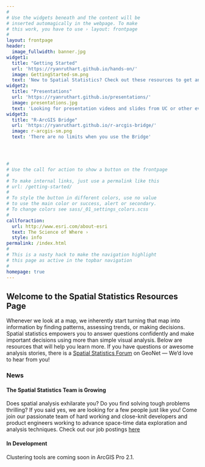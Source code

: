 ```yaml
---
#
# Use the widgets beneath and the content will be
# inserted automagically in the webpage. To make
# this work, you have to use › layout: frontpage
#
layout: frontpage
header:
  image_fullwidth: banner.jpg
widget1:
  title: "Getting Started"
  url: 'https://ryanruthart.github.io/hands-on/'
  image: GettingStarted-sm.png
  text: 'New to Spatial Statistics? Check out these resources to get an overview of what we offer'
widget2:
  title: "Presentations"
  url: 'https://ryanruthart.github.io/presentations/'
  image: presentations.jpg
  text: 'Looking for presentation videos and slides from UC or other events?'
widget3:
  title: "R-ArcGIS Bridge"
  url: 'https://ryanruthart.github.io/r-arcgis-bridge/'
  image: r-arcgis-sm.png
  text: 'There are no limits when you use the Bridge'




#
# Use the call for action to show a button on the frontpage
#
# To make internal links, just use a permalink like this
# url: /getting-started/
#
# To style the button in different colors, use no value
# to use the main color or success, alert or secondary.
# To change colors see sass/_01_settings_colors.scss
#
callforaction:
  url: http://www.esri.com/about-esri
  text: The Science of Where ›
  style: info
permalink: /index.html
#
# This is a nasty hack to make the navigation highlight
# this page as active in the topbar navigation
#
homepage: true
---
```


## Welcome to the Spatial Statistics Resources Page


Whenever we look at a map, we inherently start turning that map into information by finding patterns, assessing trends, or making decisions. Spatial statistics empowers you to answer questions confidently and make important decisions using more than simple visual analysis. Below are resources that will help you learn more. If you have questions or awesome analysis stories, there is a [Spatial Statistics Forum](https://community.esri.com/community/gis/analysis/spatial-statistics) on GeoNet — We’d love to hear from you!

### News

#### The Spatial Statistics Team is Growing
Does spatial analysis exhilarate you?  Do you find solving tough problems thrilling?  If you said yes, we are looking for a few people just like you! Come join our passionate team of hard working and close-knit developers and product engineers working to advance space-time data exploration and analysis techniques.  Check out our job postings [here](http://www.esri.com/careers/main/job-detail?jobID=7220&term=Full%20Time&jobtype=ArcGIS%20Product%20Engineering&location=Redlands,%20CA&capath=&loc=&jsearch=Spatial%20Stat)

#### In Development
Clustering tools are coming soon in ArcGIS Pro 2.1.